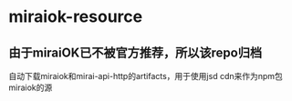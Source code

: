 # miraiok-resource  

## 由于miraiOK已不被官方推荐，所以该repo归档  

自动下载miraiok和mirai-api-http的artifacts，用于使用jsd cdn来作为npm包miraiok的源  
